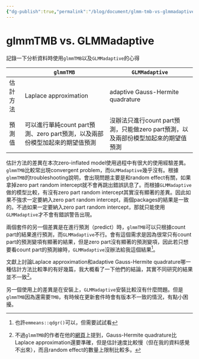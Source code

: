 ```yaml
---
{"dg-publish":true,"permalink":"/blog/document/glmm-tmb-vs-glmmadaptive/","title":"glmmTMB vs. GLMMadaptive","tags":["blog","R/packages"]}
---
```



# glmmTMB vs. GLMMadaptive

記錄一下分析資料時使用`glmmTMB`以及`GLMMadaptive`的心得

|      | `glmmTMB`                                       | `GLMMadaptive`                                     |
| ---- | ----------------------------------------------- | -------------------------------------------------- |
| 估計方法 | Laplace approximation                           | adaptive Gauss-Hermite quadrature                  |
| 預測值  | 可以進行單純count part預測、zero part預測，以及兩部份模型加起來的期望值預測 | 沒辦法只進行count part預測，只能做zero part預測，以及兩部份模型加起來的期望值預測 |


估計方法的差異在本次zero-inflated model使用過程中有很大的使用經驗差異。`glmmTMB`比較常出現convergent problem，而`GLMMadaptive`幾乎沒有。根據`glmmTMB`的troubleshooting說明，會出現問題主要是和random effect有關，如果拿掉zero part random intercept就不會再跳出錯誤訊息了。而根據`GLMMadaptive`做的模型比較，有沒有zero part random intercept其實沒有顯著的差異。因此如果不強求一定要納入zero part random intercept，兩個packages的結果是一致的。不過如果一定要納入zero part random intercept，那就只能使用`GLMMadaptive`才不會有錯誤警告出現。


兩個套件的另一個差異是在進行預測（predict）時，`glmmTMB`可以只根據count part的結果進行預測，而`GLMMadaptive`不行。會有這個需求是因為很常只有count part的預測變項有顯著的結果，但是zero part沒有顯著的預測變項，因此若只想要看count part的預測線時，`GLMMadaptive`沒辦法給我這個結果[^1]。

文獻上討論Laplace approximation和adaptive Gauss-Hermite quadrature哪一種估計方法比較準的有好幾篇，我大概看了一下他們的結論，其實不同研究的結果並不一致[^2]。

另一個使用上的差異是在安裝上，`GLMMadaptive`安裝比較沒有什麼問題。但是`glmmTMB`因為還需要`TMB`，有時候在更新套件時會有版本不一致的情況，有點小困擾。

[^1]: 也許`emmeans::qdgr()`可以，但需要試試看
[^2]: 不過`glmmTMB`的作者在他的[網頁](https://bbolker.github.io/mixedmodels-misc/glmmFAQ.html#should-i-treat-factor-xxx-as-fixed-or-random)上提到，Gauss-Hermite quadrature比Laplace approximation還要準確，但是估計速度比較慢（但在我的資料感覺不出來），而且random effect的數量上限制比較多。